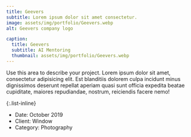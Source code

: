 ```yaml
---
title: Geevers
subtitle: Lorem ipsum dolor sit amet consectetur.
image: assets/img/portfolio/Geevers.webp
alt: Geevers company logo

caption:
  title: Geevers
  subtitle: AI Mentoring
  thumbnail: assets/img/portfolio/Geevers.webp
---
```

Use this area to describe your project. Lorem ipsum dolor sit amet, consectetur adipisicing elit. Est blanditiis dolorem culpa incidunt minus dignissimos deserunt repellat aperiam quasi sunt officia expedita beatae cupiditate, maiores repudiandae, nostrum, reiciendis facere nemo!

{:.list-inline}
- Date: October 2019
- Client: Window
- Category: Photography

